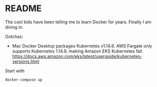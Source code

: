 # README

The cool kids have been telling me to learn Docker for years. Finally I am diving in.

Gotchas:

* Mac Docker Desktop packages Kubernetes v1.14.8. AWS Fargate only supports Kubernetes 1.14.9, making Amazon EKS Kubernetes fail.
https://docs.aws.amazon.com/eks/latest/userguide/kubernetes-versions.html

Start with 

```docker-compose up```


